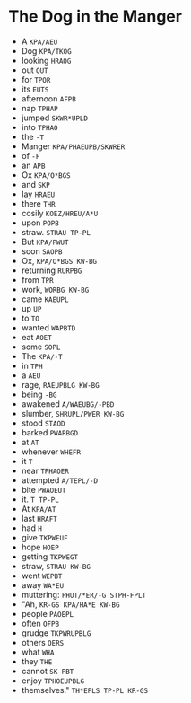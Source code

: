 # The Dog in the Manger

* A `KPA/AEU`
* Dog `KPA/TKOG`
* looking `HRAOG`
* out `OUT`
* for `TPOR`
* its `EUTS`
* afternoon `AFPB`
* nap `TPHAP`
* jumped `SKWR*UPLD`
* into `TPHAO`
* the `-T`
* Manger `KPA/PHAEUPB/SKWRER`
* of `-F`
* an `APB`
* Ox `KPA/O*BGS`
* and `SKP`
* lay `HRAEU`
* there `THR`
* cosily `KOEZ/HREU/A*U`
* upon `POPB`
* straw. `STRAU TP-PL`
* But `KPA/PWUT`
* soon `SAOPB`
* Ox, `KPA/O*BGS KW-BG`
* returning `RURPBG`
* from `TPR`
* work, `WORBG KW-BG`
* came `KAEUPL`
* up `UP`
* to `TO`
* wanted `WAPBTD`
* eat `AOET`
* some `SOPL`
* The `KPA/-T`
* in `TPH`
* a `AEU`
* rage, `RAEUPBLG KW-BG`
* being `-BG`
* awakened `A/WAEUBG/-PBD`
* slumber, `SHRUPL/PWER KW-BG`
* stood `STAOD`
* barked `PWARBGD`
* at `AT`
* whenever `WHEFR`
* it `T`
* near `TPHAOER`
* attempted `A/TEPL/-D`
* bite `PWAOEUT`
* it. `T TP-PL`
* At `KPA/AT`
* last `HRAFT`
* had `H`
* give `TKPWEUF`
* hope `HOEP`
* getting `TKPWEGT`
* straw, `STRAU KW-BG`
* went `WEPBT`
* away `WA*EU`
* muttering: `PHUT/*ER/-G STPH-FPLT`
* "Ah, `KR-GS KPA/HA*E KW-BG`
* people `PAOEPL`
* often `OFPB`
* grudge `TKPWRUPBLG`
* others `OERS`
* what `WHA`
* they `THE`
* cannot `SK-PBT`
* enjoy `TPHOEUPBLG`
* themselves." `TH*EPLS TP-PL KR-GS`

